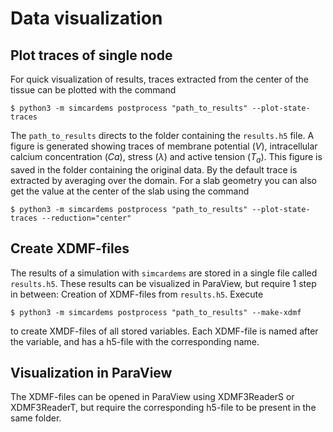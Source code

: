 # Data visualization

## Plot traces of single node
For quick visualization of results, traces extracted from the center of the tissue can be plotted with the command
```
$ python3 -m simcardems postprocess "path_to_results" --plot-state-traces
```
The `path_to_results` directs to the folder containing the `results.h5` file.
A figure is generated showing traces of membrane potential ($V$), intracellular calcium concentration ($Ca$), stress ($\lambda$) and active tension ($T_a$). This figure is saved in the folder containing the original data. By the default trace is extracted by averaging over the domain. For a slab geometry you can also get the value at the center of the slab using the command
```
$ python3 -m simcardems postprocess "path_to_results" --plot-state-traces --reduction="center"
```

## Create XDMF-files
The results of a simulation with `simcardems` are stored in a single file called `results.h5`. These results can be visualized in ParaView, but require 1 step in between: Creation of XDMF-files from `results.h5`. Execute
```
$ python3 -m simcardems postprocess "path_to_results" --make-xdmf
```
to create XMDF-files of all stored variables.
Each XDMF-file is named after the variable, and has a h5-file with the corresponding name.

## Visualization in ParaView
The XDMF-files can be opened in ParaView using XDMF3ReaderS or XDMF3ReaderT, but require the corresponding h5-file to be present in the same folder.
